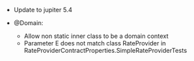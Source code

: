 - Update to jupiter 5.4

- @Domain: 
  - Allow non static inner class to be a domain context
  - Parameter E does not match class RateProvider in RateProviderContractProperties.SimpleRateProviderTests 


